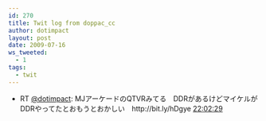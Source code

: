 ```yaml
---
id: 270
title: Twit log from doppac_cc
author: dotimpact
layout: post
date: 2009-07-16
ws_tweeted:
  - 1
tags:
  - twit
---
```

<ul class="ws_tweet_list">
  <li class="ws_tweet">
    RT <a href="http://twitter.com/dotimpact">@dotimpact</a>: MJアーケードのQTVRみてる　DDRがあるけどマイケルがDDRやってたとおもうとおかしい　http://bit.ly/hDgye <a class="ws_tweet_time" href="http://twitter.com/doppac_cc/statuses/2650484416">22:02:29</a>
  </li>
</ul>

